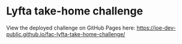 # Lyfta take-home challenge

View the deployed challenge on GitHub Pages here: https://joe-dev-public.github.io/fac-lyfta-take-home-challenge/

